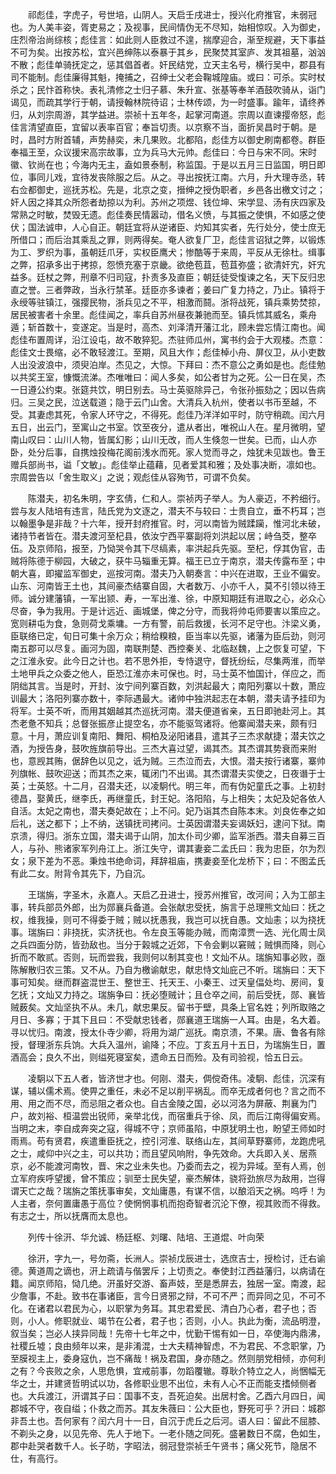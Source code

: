 <!-- { "loadSidebar": true } -->
　　祁彪佳，字虎子，号世培，山阴人。天启壬戌进士，授兴化府推官，未弱冠也。为人美丰姿，胥吏易之；及视事，民间情伪无不尽知，始相惊叹。入为御史，庄烈帝治尚综核；彪佳言：如此则人臣救过不遑，揣摩迎合，渐至规避，天下事益不可为矣。出按苏松，宜兴邑绅陈以泰暴于其乡，民聚焚其室庐、发其祖墓，汹汹不散；彪佳单骑抚定之，惩其倡首者。奸民结党，立天主名号，横行吴中，郡县有司不能制。彪佳廉得其魁，掩捕之，召绅士父老会鞠城隍庙。或曰：可杀。实时杖杀之；民忭首称快。表礼清修之士归子慕、朱升宣、张基等奉羊酒鼓吹骑从，诣门谒见，而疏其学行于朝，请授翰林院待诏；士林传颂，为一时盛事。踰年，请终养归，从刘宗周游，其学益进。崇祯十五年冬，起掌河南道。宗周以直谏撄帝怒，彪佳言清望直臣，宜留以表率百官；奉旨切责。以京察不当，面折吴昌时于朝。是时，昌时方附首辅，声势赫奕，未几果败。北都陷，彪佳方以御史刷南都卷。群臣奉福王至，众议援宋高宗故事，立为兵马大元帅。彪佳曰：今日与宋不同。宋时徽、钦尚在也；今海内无主，盍如景泰制，称监国。于是以五月三日监国，明日即位，事同儿戏，宜待发丧除服之后。从之。寻出按抚江南。六月，升大理寺丞，转右佥都御史，巡抚苏松。先是，北京之变，搢绅之授伪职者，乡邑各出檄文讨之；奸人因之择其众所怨者劫掠以为利。苏州之项煜、钱位坤、宋学显、汤有庆四家及常熟之时敏，焚毁无遗。彪佳奏民情嚣动，借名义愤，与其振之使惧，不如感之使伏；国法诚申，人心自正。朝廷宜将从逆诸臣、灼知其实者，先行处分，使士庶无所借口；而后治其乘乱之罪，则两得矣。奄人欲复厂卫，彪佳言诏狱之弊，以锻炼为工、罗织为事，虽朝廷爪牙，实权臣鹰犬；惨酷等于来周，平反从无徐杜。缉事之弊，招承多出于拷掠，怨愤充塞于京畿。欲绝苞苴，苞苴弥盛；欲清奸宄，奸宄益多。廷杖之弊，刑章不归司寇，扑责多及直臣；朝廷徒受愎谏之名，天下反归忠直之誉。三者弊政，当永行禁革。廷臣亦多谏者；姜曰广复力持之，乃止。镇将于永绶等驻镇江，强撄民物，浙兵见之不平，相激而鬪。浙将战死，镇兵乘势焚掠，居民被害者十余里。彪佳闻之，率兵自苏州昼夜兼驰而至。镇兵怵其威名，乘舟遁；斩首数十，变遂定。当是时，高杰、刘泽清开藩江北，顾未尝忘情江南也。闻彪佳布置周详，沿江设屯，故不敢猝犯。杰驻师瓜州，寓书约会于大观楼。杰意：彪佳文士畏缩，必不敢轻渡江。至期，风且大作；彪佳棹小舟、屏仪卫，从小吏数人出没波浪中，须臾泊岸。杰见之，大惊。下拜曰：杰不意公之勇如是也。彪佳勉以共奖王室，慷慨流涕。杰唯唯曰：闻人多矣，如公者甘为之死。公一日在吴，杰一日遵公约束。张筵共饮，明日别去。马士英驱除异己，令张孙振劾之；因以告病归。三吴之民，泣送载道；隐于云门山舍。大清兵入杭州，使者以书币至越，不受。其妻虑其死，令家人环守之，不得死。彪佳乃洋洋如平时，防守稍疏。闰六月五日，出云门，至寓山之书室。饮至夜分，遣从者出，唯祝山人在。星月微明，望南山叹曰：山川人物，皆属幻影；山川无改，而人生倏忽一世矣。已而，山人亦卧，处分后事，自携烛投梅花阁前浅水而死。家人觉而寻之，烛犹未见跋也。鲁王赠兵部尚书，谥「文敏」。彪佳举止蕴藉，见者爱其和雅；及处事决断，凛如也。宗周尝告以「舍生取义」之说；观彪佳从容殉节，可谓不负矣。

　　陈潜夫，初名朱明，字玄倩，仁和人。崇祯丙子举人。为人豪迈，不矜细行。尝与友人陆培有违言，陆氏党为文逐之，潜夫不与较曰：士贵自立，垂不朽耳；岂以翰墨争是非哉？十六年，授开封府推官。时，河以南皆为贼蹂躏，惟河北未破，诸持节者皆在。潜夫渡河至杞县，依汝宁西平寨副将刘洪起以居；峙刍茭，整卒伍。及京师陷，报至，乃恸哭令其下尽缟素，率洪起兵先驱。至杞，俘其伪官，击贼将陈德于柳园，大破之，获牛马辎重无算。福王已立于南京，潜夫传露布至；中朝大喜，即擢监军御史，巡按河南。潜夫乃入朝奏言：中兴在进取，王业不偏安。山东、河南皆王土也，其间豪杰结寨自固，大者数万、小亦千人，莫不引领以待王师。诚分建藩镇，一军出颕、寿，一军出淮、徐，中原知期廷有进取之心，必众心尽奋，争为我用。于是计远近、画城堡，俾之分守，而我将帅屯师要害以策应之。宽则耕屯为食，急则荷戈乘墉。一方有警，前后救援，长河不足守也。汴梁义勇，臣联络已定，旬日可集十余万众；稍给糗粮，臣当率以先驱，诸藩为臣后劲，则河南五郡可以尽复。画河为固，南联荆楚、西控秦关、北临赵魏，上之恢复可望，下之江淮永安。此今日之计也。若不思外拒，专恃退守，督抚纷纭，尽集两淮，而举土地甲兵之众委之他人，臣恐江淮亦未可保也。时，马士英不恤国计，佯应之，而阴绌其言。当是时，开封、汝宁间列寨百数，刘洪起最大；南阳列寨以十数，萧应训最大；洛阳列寨亦数十，李际遇最大。诸帅中独洪起志在本朝，潜夫请予挂印为将军。士英不听，而用其姻越其杰巡抚河南。潜夫便道省亲，五日即驰赴河上。其杰老惫不知兵；总督张振彦止提空名，亦不能驱驾诸将。他寨闻潜夫来，颇有归意。十月，萧应训复南阳、舞阳、桐柏及泌阳诸县，遣其子三杰求献捷；潜夫饮之酒，为授告身，鼓吹旌旗前导出。三杰大喜过望，谒其杰。其杰谓其势衰而来附也，意觊其贿，倨辞色以见之，诋为贼。三杰泣而去，大恨。潜夫按行诸寨，寨帅列旗帐、鼓吹迎送；而其杰之来，辄闭门不出谒。其杰谓潜夫实使之，日夜谮于士英；士英怒。十二月，召潜夫还，以凌駉代。明三年，而有伪妃童氏之事。上初封德昌，娶黄氏，继李氏，再继童氏，封王妃。洛阳陷，与上相失；太妃及妃各依人自活。太妃之南也，潜夫奏妃故在；上不问。妃乃诣其杰自陈本末。刘良佐奉之如后礼，送之都下；上不纳，送镇抚司拷问。士英因谓潜夫妄谒妖妇，逮问下狱。南京溃，得归。浙东立国，潜夫谒于山阴，加太仆司少卿，监军浙西。潜夫自募三百人，与孙、熊诸家军列舟江上。浙江失守，谓其妻妾二孟氏曰：我为忠臣，尔为烈女；泉下差为不恶。秉烛书绝命词，拜辞祖庙，携妻妾至化龙桥下；曰：不图孟氏有此二女。附背令其先下，乃自沉。

　　王瑞旃，字圣木，永嘉人。天启乙丑进士，授苏州推官，改河间；入为工部主事，转兵部员外郎，出为郧襄兵备道。会张献忠受抚，旃言于总理熊文灿曰：抚之权，维我操，则可不得委于贼；贼以抚愚我，我岂可以抚自愚。文灿恚；以为挠抚事。瑞旃曰：非挠抚，实济抚也。令左良玉等能办贼，而南漳贾一选、光化周士凤之兵四面分防，皆劲敌也。当分于榖城之近郊，下令会剿以窘贼；贼惧而降，则心折而不敢贰。否则，玩而尝我，我则何以制其变也！文灿不从。瑞旃知事必败，亟陈解散归农三策。又不从。乃自为檄谕献忠，献忠恃文灿庇己不听。瑞旃曰：天下事可知矣。继而群盗混世王、整世王、托天王、小秦王、过天皇偪处均、房间，复乞抚；文灿又力持之。瑞旃争曰：抚必堕贼计；且仓卒之间，前后受抚，郧、襄皆贼薮矣。文灿坚执不从。未几，献忠果反。留书于壁，具条上官名姓；列所取赂之月日、多寡；于其下且曰：不受献忠钱者，郧襄道王瑞旃一人耳。由是，名大着。寻以忧归。南渡，授太仆寺少卿，将用为湖广巡抚。南京溃，不果。唐、鲁各有除授，督理浙东兵饷。大兵入温州，谕降；不应。丁亥五月十五日，为瑞旃生日，置酒高会；良久不出，则缢死寝室矣，遗命五日而殓。及有司验视，恰五日云。

　　凌駉以下五人者，皆济世才也。何刚、潜夫，倜傥奇伟。凌駉、彪佳，沉深有谋，辅以儒术焉。使畀之重任，未必不足以削平祸乱。而卒无成者何也？言之而不用、用之而不尽，而忌阻之者众也。自古金陵之国，必以河洛为屏蔽、荆襄为门户，故刘裕、桓温尝出锐师，亲举北伐，而宿重兵于徐、凤，而后江南得偏安焉。当明之末，李自成奔突之寇，得城不守；京师虽陷，中原犹明土也，盼望王师如时雨焉。苟有贤君，疾遣重臣抚之，控引河淮、联络山左，其间草野寨师，龙跑虎吼之士，咸仰中兴之主，可以共功；而且望风响附，争先效命。大兵即入关、居燕京，必不能渡河南牧，晋、宋之业未失也。乃委而去之，视为异域。至有人焉，创立军府疾呼望援，曾不策应；驯至士民失望，豪杰解体，骁将劲旅尽为敌用，岂得谓天亡之哉？瑞旃之策抚事审矣，文灿庸愚，有谋不信，以酿滔天之祸。呜呼！为人主者，奈何置庸愚于高位？使惘惘事机而抱奇智者沉沦下僚，视其败而不得救。有志之士，所以抚膺而太息也。

　　列传十徐汧、华允诚、杨廷枢、刘曙、陆培、王道焜、叶向荣

　　徐汧，字九一，号勿斋，长洲人。崇祯戊辰进士，选庶吉士，授检讨，迁右谕德。黄道周之谪也，汧上疏请与偕罢斥；上切责之。奉使封江西益藩归，以病请在籍。闻京师陷，恸几绝。汧虽好交游、畜声妓，至是悉屏去，独居一室。南渡，起少詹事，不赴。致书在事诸臣，言今日贤邪之辩，不可不严；而异同之见，不可不化。在诸君以君民为心，以职掌为务耳。其忠君爱民、清白乃心者，君子也；否则，小人。修职就业、竭节在公者，君子也；否则，小人。执此为衡，流品明澄，叙当矣；岂必人挟异同哉！先帝十七年之中，忧勤干惕有如一日，卒使海内鼎沸，社稷丘墟；良由频年以来，是非淆混，士大夫精神智虑，不为君民、不念职掌，乃至膜视主上，委身寇仇，岂不痛哉！祸及君国，身亦随之。然则朋党相倾，亦何利之有？今丧败之余，人思危惧，宜戒前事，勿蹈覆辙。尊耿介特立之人，尚悃幅无华之士，并建贤哲明试以功，各修职业思不出位，未有人心不正而能支搘倾侧者也。大兵渡江，汧谓其子曰：国事不支，吾死迫矣。出居村舍。乙酉六月四日，闻郡城不守，夜自缢；仆救之而苏。其友朱薇曰：公大臣也，野死可乎？汧曰：城郡非吾土也。吾何家有？闰六月十一日，自沉于虎丘之后河。语人曰：留此不屈膝、不剃头之身，以见先帝、先人于地下。一老仆随之同死。盛暑数日不腐，色如生，郡中赴哭者数千人。长子昉，字昭法，弱冠登崇祯壬午贤书；痛父死节，隐居不仕，有高行。

